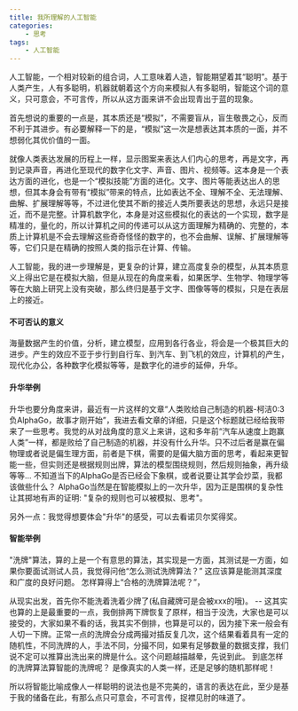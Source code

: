 ```yaml
---
title: 我所理解的人工智能
categories:
    - 思考
tags:
    - 人工智能
---
```

人工智能，一个相对较新的组合词，人工意味着人造，智能期望着其“聪明”。基于人类产生，人有多聪明，机器就朝着这个方向来模拟人有多聪明，智能这个词的意义，只可意会，不可言传，所以从这方面来讲不会出现青出于蓝的现象。

首先想说的重要的一点是，其本质还是“模拟”，不需要盲从，盲生敬畏之心，反而不利于其进步。有必要解释一下的是，“模拟”这一次是想表达其本质的一面，并不想弱化其优价值的一面。

就像人类表达发展的历程上一样，显示图案来表达人们内心的思考，再是文字，再到记录声音，再进化至现代的数字化文字、声音、图片、视频等。这本身是一个表达方面的进化，也是一个“模拟技能”方面的进化。文字、图片等能表达出人的思想，但其本身会有带有“模拟”带来的特点，比如表达不全、理解不全、无法理解、曲解、扩展理解等等，不过进化使其不断的接近人类所要表达的思想，永远只是接近，而不是完整。计算机数字化，本身是对这些模拟化的表达的一个实现，数字是精准的，量化的，所以计算机之间的传递可以从这方面理解为精确的、完整的，本质上计算机是不会去理解这些奇奇怪怪的数字的，也不会曲解、误解、扩展理解等等，它们只是在精确的按照人类的指示在计算、传输。

人工智能，我的进一步理解是，更复杂的计算，建立高度复杂的模型，从其本质意义上得出它是在模拟大脑，但是从现在的角度来看，如果医学、生物学、物理学等等在大脑上研究上没有突破，那么终归是基于文字、图像等等的模拟，只是在表层上的接近。


#### 不可否认的意义
海量数据产生的价值，分析，建立模型，应用到各行各业，将会是一个极其巨大的进步。产生的效应不亚于步行到自行车、到汽车、到飞机的效应，计算机的产生，现代化办公，各种数字化模拟等等，是数字化的进步的延伸，升华。

#### 升华举例
升华也要分角度来讲，最近有一片这样的文章“人类败给自己制造的机器-柯洁0:3负AlphaGo，故事才刚开始”，我进去看文章的详细，只是这个标题就已经给我带来了一些思考。我觉的从对战角度的意义上来讲，这和多年前“汽车从速度上跑赢人类”一样，都是败给了自己制造的机器，并没有什么升华。只不过后者是赢在偏物理或者说是偏生理方面，前者是下棋，需要的是偏大脑方面的思考，看起来更智能一些，但实则还是根据规则出牌，算法的模型围绕规则，然后规则抽象，再升级等等... 不知道当下的AlphaGo是否已经会下象棋，或者说要让其学会炒菜，我都该做些什么？
AlphaGo当然是在智能模拟上的一次升华，因为正是围棋的复杂性让其掷地有声的证明: "复杂的规则也可以被模拟、思考"。

另外一点：我觉得想要体会"升华"的感受，可以去看诺贝尔奖得奖。

#### 智能举例
"洗牌"算法，算的上是一个有意思的算法，其实现是一方面，其测试是一方面，如果你要面试测试人员，我觉得问他“怎么测试洗牌算法？” 这应该算是能测其深度和广度的良好问题。
怎样算得上“合格的洗牌算法呢？”， 

从现实出发，首先你不能洗着洗着少牌了(私自藏牌可是会被xxx的哦)。 -- 这其实也算的上是最重要的一点，我倒排两下牌恢复了原样，相当于没洗，大家也是可以接受的，大家如果不看的话，我其实不倒排，也算是可以的，因为接下来一般会有人切一下牌。正常一点的洗牌会分成两撮对插反复几次，这个结果看着具有一定的随机性，不同洗牌的人，手法不同，分撮不同，如果有足够数量的数据支撑，我们说不定可以推算出洗出来的牌是什么。这个问题越描越晕，先说到此。 到底怎样的洗牌算法算智能的洗牌呢？ 是像真实的人类一样，还是足够的随机那样呢！

所以将智能比喻成像人一样聪明的说法也是不完美的，语言的表达在此，至少是基于我的储备在此，有那么点只可意会，不可言传，捉襟见肘的味道了。